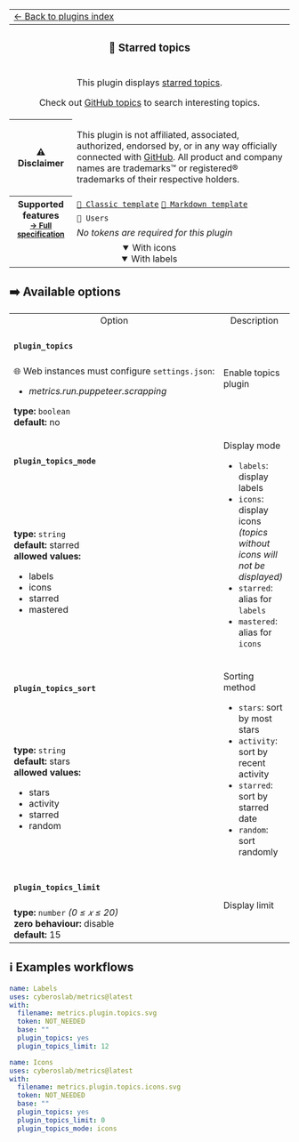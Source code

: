 <!--header-->
<table>
  <tr><td colspan="2"><a href="/README.md#-plugins">← Back to plugins index</a></td></tr>
  <tr><th colspan="2"><h3>📌 Starred topics</h3></th></tr>
  <tr><td colspan="2" align="center"><p>This plugin displays <a href="https://github.com/stars?filter=topics">starred topics</a>.</p>
<p>Check out <a href="https://github.com/topics">GitHub topics</a> to search interesting topics.</p>
</td></tr>
  <tr><th>⚠️ Disclaimer</th><td><p>This plugin is not affiliated, associated, authorized, endorsed by, or in any way officially connected with <a href="https://github.com">GitHub</a>.
All product and company names are trademarks™ or registered® trademarks of their respective holders.</p>
</td></tr>
  <tr>
    <th rowspan="3">Supported features<br><sub><a href="metadata.yml">→ Full specification</a></sub></th>
    <td><a href="/source/templates/classic/README.md"><code>📗 Classic template</code></a> <a href="/source/templates/markdown/README.md"><code>📒 Markdown template</code></a></td>
  </tr>
  <tr>
    <td><code>👤 Users</code></td>
  </tr>
  <tr>
    <td><i>No tokens are required for this plugin</i></td>
  </tr>
  <tr>
    <td colspan="2" align="center">
      <details open><summary>With icons</summary><img src="https://github.com/cyberoslab/metrics/blob/examples/metrics.plugin.topics.icons.svg" alt=""></img></details>
      <details open><summary>With labels</summary><img src="https://github.com/cyberoslab/metrics/blob/examples/metrics.plugin.topics.svg" alt=""></img></details>
      <img width="900" height="1" alt="">
    </td>
  </tr>
</table>
<!--/header-->

## ➡️ Available options

<!--options-->
<table>
  <tr>
    <td align="center" nowrap="nowrap">Option</i></td><td align="center" nowrap="nowrap">Description</td>
  </tr>
  <tr>
    <td nowrap="nowrap"><h4><code>plugin_topics</code></h4></td>
    <td rowspan="2"><p>Enable topics plugin</p>
<img width="900" height="1" alt=""></td>
  </tr>
  <tr>
    <td nowrap="nowrap">🌐 Web instances must configure <code>settings.json</code>:
<ul>
<li><i>metrics.run.puppeteer.scrapping</i></li>
</ul>
<b>type:</b> <code>boolean</code>
<br>
<b>default:</b> no<br></td>
  </tr>
  <tr>
    <td nowrap="nowrap"><h4><code>plugin_topics_mode</code></h4></td>
    <td rowspan="2"><p>Display mode</p>
<ul>
<li><code>labels</code>: display labels</li>
<li><code>icons</code>: display icons <em>(topics without icons will not be displayed)</em></li>
<li><code>starred</code>: alias for <code>labels</code></li>
<li><code>mastered</code>: alias for <code>icons</code></li>
</ul>
<img width="900" height="1" alt=""></td>
  </tr>
  <tr>
    <td nowrap="nowrap"><b>type:</b> <code>string</code>
<br>
<b>default:</b> starred<br>
<b>allowed values:</b><ul><li>labels</li><li>icons</li><li>starred</li><li>mastered</li></ul></td>
  </tr>
  <tr>
    <td nowrap="nowrap"><h4><code>plugin_topics_sort</code></h4></td>
    <td rowspan="2"><p>Sorting method</p>
<ul>
<li><code>stars</code>: sort by most stars</li>
<li><code>activity</code>: sort by recent activity</li>
<li><code>starred</code>: sort by starred date</li>
<li><code>random</code>: sort randomly</li>
</ul>
<img width="900" height="1" alt=""></td>
  </tr>
  <tr>
    <td nowrap="nowrap"><b>type:</b> <code>string</code>
<br>
<b>default:</b> stars<br>
<b>allowed values:</b><ul><li>stars</li><li>activity</li><li>starred</li><li>random</li></ul></td>
  </tr>
  <tr>
    <td nowrap="nowrap"><h4><code>plugin_topics_limit</code></h4></td>
    <td rowspan="2"><p>Display limit</p>
<img width="900" height="1" alt=""></td>
  </tr>
  <tr>
    <td nowrap="nowrap"><b>type:</b> <code>number</code>
<i>(0 ≤
𝑥
≤ 20)</i>
<br>
<b>zero behaviour:</b> disable</br>
<b>default:</b> 15<br></td>
  </tr>
</table>
<!--/options-->

## ℹ️ Examples workflows

<!--examples-->
```yaml
name: Labels
uses: cyberoslab/metrics@latest
with:
  filename: metrics.plugin.topics.svg
  token: NOT_NEEDED
  base: ""
  plugin_topics: yes
  plugin_topics_limit: 12

```
```yaml
name: Icons
uses: cyberoslab/metrics@latest
with:
  filename: metrics.plugin.topics.icons.svg
  token: NOT_NEEDED
  base: ""
  plugin_topics: yes
  plugin_topics_limit: 0
  plugin_topics_mode: icons

```
<!--/examples-->
